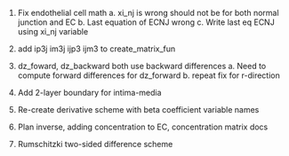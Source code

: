 1.  Fix endothelial cell math
  a. xi_nj is wrong should not be for both normal junction and EC
  b. Last equation of ECNJ wrong
  c. Write last eq ECNJ using xi_nj variable

2. add ip3j im3j ijp3 ijm3 to create_matrix_fun

3. dz_foward, dz_backward both use backward differences
  a. Need to compute forward differences for dz_forward
  b. repeat fix for r-direction

4. Add 2-layer boundary for intima-media
5. Re-create derivative scheme with beta coefficient variable names
6. Plan inverse, adding concentration to EC, concentration matrix docs
7. Rumschitzki two-sided difference scheme 
